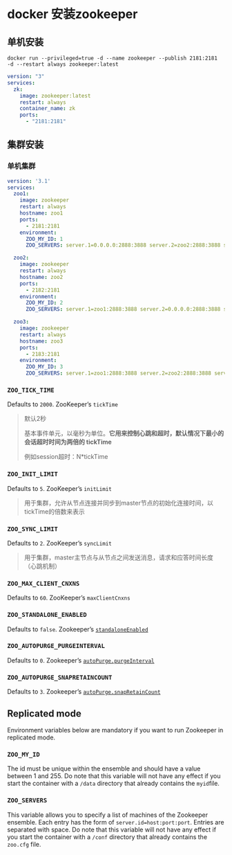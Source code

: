 # docker 安装zookeeper

## 单机安装

````shell
docker run --privileged=true -d --name zookeeper --publish 2181:2181  -d --restart always zookeeper:latest
````

````yaml
version: "3"
services:
  zk:
    image: zookeeper:latest
    restart: always
    container_name: zk
    ports:
      - "2181:2181"
````

## 集群安装

### 单机集群

````yaml
version: '3.1'
services:
  zoo1:
    image: zookeeper
    restart: always
    hostname: zoo1
    ports:
      - 2181:2181
    environment:
      ZOO_MY_ID: 1
      ZOO_SERVERS: server.1=0.0.0.0:2888:3888 server.2=zoo2:2888:3888 server.3=zoo3:2888:3888

  zoo2:
    image: zookeeper
    restart: always
    hostname: zoo2
    ports:
      - 2182:2181
    environment:
      ZOO_MY_ID: 2
      ZOO_SERVERS: server.1=zoo1:2888:3888 server.2=0.0.0.0:2888:3888 server.3=zoo3:2888:3888

  zoo3:
    image: zookeeper
    restart: always
    hostname: zoo3
    ports:
      - 2183:2181
    environment:
      ZOO_MY_ID: 3
      ZOO_SERVERS: server.1=zoo1:2888:3888 server.2=zoo2:2888:3888 server.3=0.0.0.0:2888:3888
````

### `ZOO_TICK_TIME`

Defaults to `2000`. ZooKeeper’s `tickTime`

> 默认2秒
>
> 基本事件单元，以毫秒为单位。**它用来控制心跳和超时，默认情况下最小的会话超时时间为两倍的 tickTime** 
>
> 例如session超时：N*tickTime

### `ZOO_INIT_LIMIT`

Defaults to `5`. ZooKeeper’s `initLimit`

> 用于集群，允许从节点连接并同步到master节点的初始化连接时间，以tickTime的倍数来表示

### `ZOO_SYNC_LIMIT`

Defaults to `2`. ZooKeeper’s `syncLimit`

> 用于集群，master主节点与从节点之间发送消息，请求和应答时间长度（心跳机制）

### `ZOO_MAX_CLIENT_CNXNS`

Defaults to `60`. ZooKeeper’s `maxClientCnxns`

> 

### `ZOO_STANDALONE_ENABLED`

Defaults to `false`. Zookeeper’s [`standaloneEnabled`](http://zookeeper.apache.org/doc/trunk/zookeeperReconfig.html#sc_reconfig_standaloneEnabled)

> 

### `ZOO_AUTOPURGE_PURGEINTERVAL`

Defaults to `0`. Zookeeper’s [`autoPurge.purgeInterval`](https://zookeeper.apache.org/doc/current/zookeeperAdmin.html#sc_advancedConfiguration)

> 

### `ZOO_AUTOPURGE_SNAPRETAINCOUNT`

Defaults to `3`. Zookeeper’s [`autoPurge.snapRetainCount`](https://zookeeper.apache.org/doc/current/zookeeperAdmin.html#sc_advancedConfiguration)

> 

## Replicated mode

Environment variables below are mandatory if you want to run Zookeeper in replicated mode.

### `ZOO_MY_ID`

The id must be unique within the ensemble and should have a value between 1 and 255. Do note that this variable will not have any effect if you start the container with a `/data` directory that already contains the `myid`file.

### `ZOO_SERVERS`

This variable allows you to specify a list of machines of the Zookeeper ensemble. Each entry has the form of `server.id=host:port:port`. Entries are separated with space. Do note that this variable will not have any effect if you start the container with a `/conf` directory that already contains the `zoo.cfg` file.